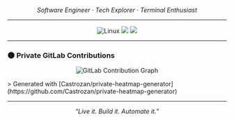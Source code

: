 <p align="center"><em>Software Engineer · Tech Explorer · Terminal Enthusiast</em></p>

---

<p align="center">
  <img src="https://img.shields.io/badge/Linux-Arch%20%7C%20NixOS-blue?style=flat-square&logo=linux" alt="Linux"/>
  <img src="https://img.shields.io/badge/Terminal-Vim%20%7C%20Tmux%20%7C%20Zsh-7e57c2?style=flat-square&logo=gnome-terminal"/>
  <img src="https://img.shields.io/badge/Cloud-AWS%20%7C%20Kubernetes-orange?style=flat-square&logo=amazonaws"/>
</p>

---

### 🌑 Private GitLab Contributions

<p align="center">
  <img src="https://raw.githubusercontent.com/Castrozan/private-heatmap-generator/0e3130bb59b9c702b7df42f1b6042fe76313e9d9/gitlab-graph.svg" alt="GitLab Contribution Graph" />
</p>
> Generated with [Castrozan/private-heatmap-generator](https://github.com/Castrozan/private-heatmap-generator)

---

<p align="center">
  <em>“Live it. Build it. Automate it.”</em>
</p>
